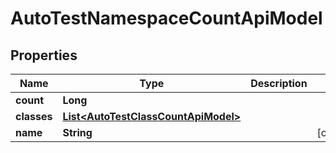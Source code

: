 

# AutoTestNamespaceCountApiModel


## Properties

| Name | Type | Description | Notes |
|------------ | ------------- | ------------- | -------------|
|**count** | **Long** |  |  |
|**classes** | [**List&lt;AutoTestClassCountApiModel&gt;**](AutoTestClassCountApiModel.md) |  |  |
|**name** | **String** |  |  [optional] |



